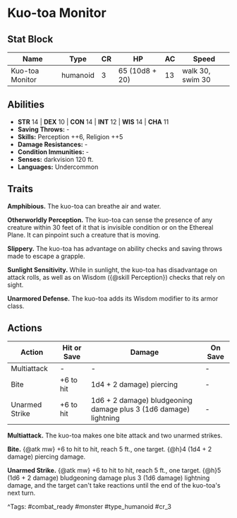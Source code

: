 # Kuo-toa Monitor

## Stat Block

| Name | Type | CR | HP | AC | Speed |
|------|------|----|----|----|-------|
| Kuo-toa Monitor | humanoid | 3 | 65 (10d8 + 20) | 13 | walk 30, swim 30 |

## Abilities

- **STR** 14 | **DEX** 10 | **CON** 14 | **INT** 12 | **WIS** 14 | **CHA** 11
- **Saving Throws:** -  
- **Skills:** Perception ++6, Religion ++5  
- **Damage Resistances:** -  
- **Condition Immunities:** -  
- **Senses:** darkvision 120 ft.  
- **Languages:** Undercommon

## Traits

**Amphibious.** The kuo-toa can breathe air and water.

**Otherworldly Perception.** The kuo-toa can sense the presence of any creature within 30 feet of it that is invisible condition or on the Ethereal Plane. It can pinpoint such a creature that is moving.

**Slippery.** The kuo-toa has advantage on ability checks and saving throws made to escape a grapple.

**Sunlight Sensitivity.** While in sunlight, the kuo-toa has disadvantage on attack rolls, as well as on Wisdom ({@skill Perception}) checks that rely on sight.

**Unarmored Defense.** The kuo-toa adds its Wisdom modifier to its armor class.


## Actions

| Action | Hit or Save | Damage | On Save |
|--------|--------------|--------|----------|
| Multiattack | - | - | - |
| Bite | +6 to hit | 1d4 + 2 damage) piercing | - |
| Unarmed Strike | +6 to hit | 1d6 + 2 damage) bludgeoning damage plus 3 (1d6 damage) lightning | - |

**Multiattack.** The kuo-toa makes one bite attack and two unarmed strikes.

**Bite.** {@atk mw} +6 to hit to hit, reach 5 ft., one target. {@h}4 (1d4 + 2 damage) piercing damage.

**Unarmed Strike.** {@atk mw} +6 to hit to hit, reach 5 ft., one target. {@h}5 (1d6 + 2 damage) bludgeoning damage plus 3 (1d6 damage) lightning damage, and the target can't take reactions until the end of the kuo-toa's next turn.


^Tags: #combat_ready #monster #type_humanoid #cr_3